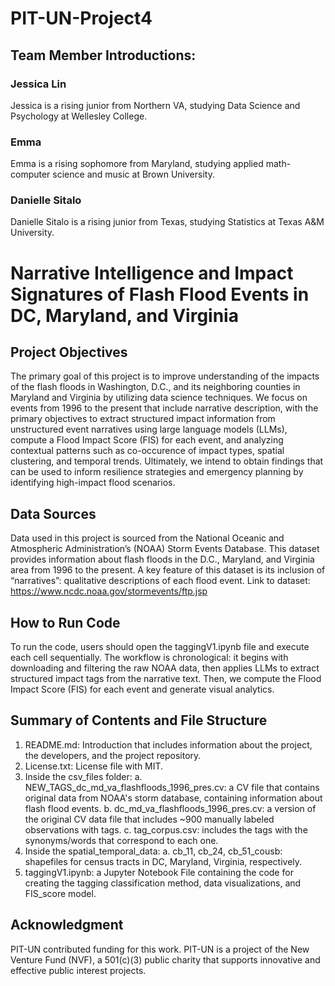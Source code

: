# PIT-UN-Project4

## Team Member Introductions: 
### Jessica Lin
Jessica is a rising junior from Northern VA, studying Data Science and Psychology at Wellesley College.

### Emma 
Emma is a rising sophomore from Maryland, studying applied math-computer science and music at Brown University. 

### Danielle Sitalo
Danielle Sitalo is a rising junior from Texas, studying Statistics at Texas A&M University. 

# Narrative Intelligence and Impact Signatures of Flash Flood Events in DC, Maryland, and Virginia

## Project Objectives
The primary goal of this project is to improve understanding of the impacts of the flash floods in Washington, D.C., and its neighboring counties in Maryland and Virginia by utilizing data science techniques. We focus on events from 1996 to the present that include narrative description, with the primary objectives to extract structured impact information from unstructured event narratives using large language models (LLMs), compute a Flood Impact Score (FIS) for each event, and analyzing contextual patterns such as co-occurence of impact types, spatial clustering, and temporal trends. Ultimately, we intend to obtain findings that can be used to inform resilience strategies and emergency planning by identifying high-impact flood scenarios. 

## Data Sources
Data used in this project is sourced from the National Oceanic and Atmospheric Administration’s (NOAA) Storm Events Database. This dataset provides information about flash floods in the D.C., Maryland, and Virginia area from 1996 to the present. A key feature of this dataset is its inclusion of “narratives”: qualitative descriptions of each flood event. 
Link to dataset: https://www.ncdc.noaa.gov/stormevents/ftp.jsp

## How to Run Code
To run the code, users should open the taggingV1.ipynb file and execute each cell sequentially. The workflow is chronological: it begins with downloading and filtering the raw NOAA data, then applies LLMs to extract structured impact tags from the narrative text. Then, we compute the Flood Impact Score (FIS) for each event and generate visual analytics. 

## Summary of Contents and File Structure
1. README.md: Introduction that includes information about the project, the developers, and the project repository.
2. License.txt: License file with MIT.
3. Inside the csv_files folder:
    a. NEW_TAGS_dc_md_va_flashfloods_1996_pres.cv: a CV file that contains original data from NOAA's storm database, containing information about flash flood events. 
    b. dc_md_va_flashfloods_1996_pres.cv: a version of the original CV data file that includes ~900 manually labeled observations with tags.
    c. tag_corpus.csv: includes the tags with the synonyms/words that correspond to each one. 
4. Inside the spatial_temporal_data:
    a. cb_11, cb_24, cb_51_cousb: shapefiles for census tracts in DC, Maryland, Virginia, respectively. 
5. taggingV1.ipynb: a Jupyter Notebook File containing the code for creating the tagging classification method, data visualizations, and FIS_score model.


## Acknowledgment
PIT-UN contributed funding for this work. PIT-UN is a project of the New Venture
Fund (NVF), a 501(c)(3) public charity that supports innovative and effective
public interest projects.
